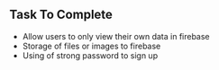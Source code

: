 ## Task To Complete

- Allow users to only view their own data in firebase
- Storage of files or images to firebase
- Using of strong password to sign up
